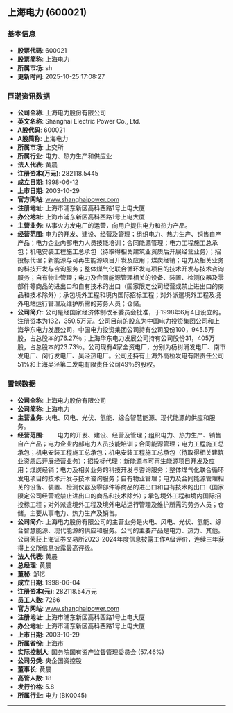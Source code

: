 ## 上海电力 (600021)

### 基本信息

- **股票代码**: 600021
- **股票简称**: 上海电力
- **所属市场**: sh
- **更新时间**: 2025-10-25 17:08:27

### 巨潮资讯数据

- **公司全称**: 上海电力股份有限公司
- **英文名称**: Shanghai Electric Power Co., Ltd.
- **A股代码**: 600021
- **A股简称**: 上海电力
- **所属市场**: 上交所
- **所属行业**: 电力、热力生产和供应业
- **法人代表**: 黄晨
- **注册资本(万元)**: 282118.5445
- **成立日期**: 1998-06-12
- **上市日期**: 2003-10-29
- **官方网站**: www.shanghaipower.com
- **注册地址**: 上海市浦东新区高科西路1号上电大厦
- **办公地址**: 上海市浦东新区高科西路1号上电大厦
- **主营业务**: 从事火力发电厂的运营，向用户提供电力和热力产品。
- **经营范围**: 电力的开发、建设、经营及管理；组织电力、热力生产、销售自产产品；电力企业内部电力人员技能培训；合同能源管理；电力工程施工总承包；机电安装工程施工总承包（待取得相关建筑业资质后开展经营业务）；招投标代理；新能源与可再生能源项目开发及应用；煤炭经销；电力及相关业务的科技开发与咨询服务；整体煤气化联合循环发电项目的技术开发与技术咨询服务；自有物业管理；电力及合同能源管理相关的设备、装置、检测仪器及零部件等商品的进出口和自有技术的出口（国家限定公司经营或禁止进出口的商品和技术除外）；承包境外工程和境内国际招标工程；对外派遣境外工程及境外电站运行管理及维护所需的劳务人员；仓储。
- **公司简介**: 公司是经国家经济体制改革委员会批准，于1998年6月4日设立的。注册资本为132，350.5万元。公司目前的股东为中国电力投资集团公司和上海华东电力发展公司，中国电力投资集团公司持有公司股份100，945.5万股，占总股本的76.27％；上海华东电力发展公司持有公司股份31，405万股，占总股本的23.73％。公司现有4家全资电厂，分别为杨树浦发电厂、南市发电厂、闵行发电厂、吴泾热电厂。公司还持有上海外高桥发电有限责任公司51%和上海吴泾第二发电有限责任公司49％的股权。

### 雪球数据

- **公司全称**: 上海电力股份有限公司
- **公司简称**: 上海电力
- **主营业务**: 火电、风电、光伏、氢能、综合智慧能源、现代能源的供应和服务。
- **经营范围**: 　　电力的开发、建设、经营及管理；组织电力、热力生产、销售自产产品；电力企业内部电力人员技能培训；合同能源管理；电力工程施工总承包；机电安装工程施工总承包；机电安装工程施工总承包（待取得相关建筑业资质后开展经营业务）；招投标代理；新能源与可再生能源项目开发及应用；煤炭经销；电力及相关业务的科技开发与咨询服务；整体煤气化联合循环发电项目的技术开发与技术咨询服务；自有物业管理；电力及合同能源管理相关的设备、装置、检测仪器及零部件等商品的进出口和自有技术的出口（国家限定公司经营或禁止进出口的商品和技术除外）；承包境外工程和境内国际招投标工程；对外派遣境外工程及境外电站运行管理及维护所需的劳务人员；仓储。主要从事电力、热力生产及销售。
- **公司简介**: 上海电力股份有限公司的主营业务是火电、风电、光伏、氢能、综合智慧能源、现代能源的供应和服务。公司的主要产品是电力、热力、其他。公司荣获上海证券交易所2023-2024年度信息披露工作A级评价，连续三年获得上交所信息披露最高评级。
- **法人代表**: 黄晨
- **总经理**: 黄晨
- **董秘**: 邹忆
- **成立日期**: 1998-06-04
- **注册资本(元)**: 282118.54万元
- **员工人数**: 7266
- **官方网站**: www.shanghaipower.com
- **注册地址**: 上海市浦东新区高科西路1号上电大厦
- **办公地址**: 上海市浦东新区高科西路1号上电大厦
- **上市日期**: 2003-10-29
- **所属省份**: 上海市
- **实际控制人**: 国务院国有资产监督管理委员会 (57.46%)
- **公司分类**: 央企国资控股
- **董事长**: 黄晨
- **高管人数**: 18
- **发行价格**: 5.8
- **所属行业**: 电力 (BK0045)

---
